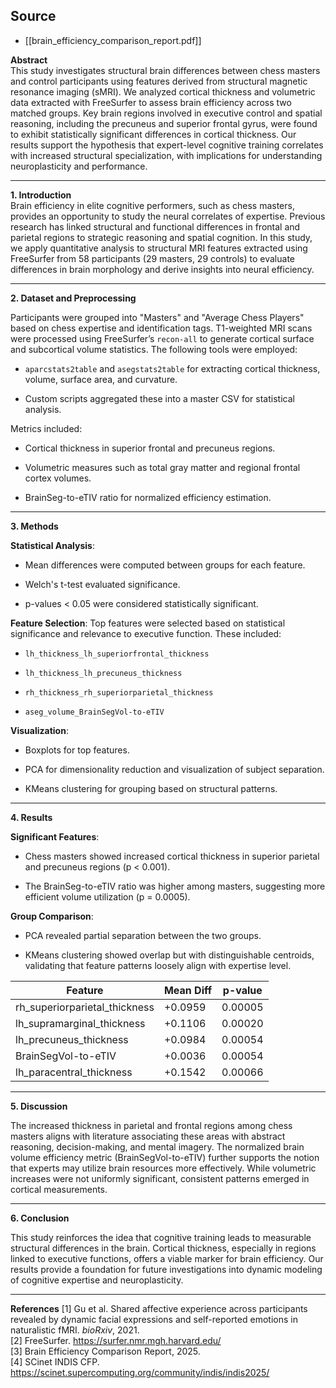 ## Source
- [[brain_efficiency_comparison_report.pdf]]

**Abstract**  
This study investigates structural brain differences between chess masters and control participants using features derived from structural magnetic resonance imaging (sMRI). We analyzed cortical thickness and volumetric data extracted with FreeSurfer to assess brain efficiency across two matched groups. Key brain regions involved in executive control and spatial reasoning, including the precuneus and superior frontal gyrus, were found to exhibit statistically significant differences in cortical thickness. Our results support the hypothesis that expert-level cognitive training correlates with increased structural specialization, with implications for understanding neuroplasticity and performance.

---

**1. Introduction**  
Brain efficiency in elite cognitive performers, such as chess masters, provides an opportunity to study the neural correlates of expertise. Previous research has linked structural and functional differences in frontal and parietal regions to strategic reasoning and spatial cognition. In this study, we apply quantitative analysis to structural MRI features extracted using FreeSurfer from 58 participants (29 masters, 29 controls) to evaluate differences in brain morphology and derive insights into neural efficiency.

---

**2. Dataset and Preprocessing**

Participants were grouped into "Masters" and "Average Chess Players" based on chess expertise and identification tags. T1-weighted MRI scans were processed using FreeSurfer’s `recon-all` to generate cortical surface and subcortical volume statistics. The following tools were employed:

- `aparcstats2table` and `asegstats2table` for extracting cortical thickness, volume, surface area, and curvature.
    
- Custom scripts aggregated these into a master CSV for statistical analysis.
    

Metrics included:

- Cortical thickness in superior frontal and precuneus regions.
    
- Volumetric measures such as total gray matter and regional frontal cortex volumes.
    
- BrainSeg-to-eTIV ratio for normalized efficiency estimation.
    

---

**3. Methods**

**Statistical Analysis**:

- Mean differences were computed between groups for each feature.
    
- Welch's t-test evaluated significance.
    
- p-values < 0.05 were considered statistically significant.
    

**Feature Selection**: Top features were selected based on statistical significance and relevance to executive function. These included:

- `lh_thickness_lh_superiorfrontal_thickness`
    
- `lh_thickness_lh_precuneus_thickness`
    
- `rh_thickness_rh_superiorparietal_thickness`
    
- `aseg_volume_BrainSegVol-to-eTIV`
    

**Visualization**:

- Boxplots for top features.
    
- PCA for dimensionality reduction and visualization of subject separation.
    
- KMeans clustering for grouping based on structural patterns.
    

---

**4. Results**

**Significant Features**:

- Chess masters showed increased cortical thickness in superior parietal and precuneus regions (p < 0.001).
    
- The BrainSeg-to-eTIV ratio was higher among masters, suggesting more efficient volume utilization (p = 0.0005).
    

**Group Comparison**:

- PCA revealed partial separation between the two groups.
    
- KMeans clustering showed overlap but with distinguishable centroids, validating that feature patterns loosely align with expertise level.
    

|Feature|Mean Diff|p-value|
|---|---|---|
|rh_superiorparietal_thickness|+0.0959|0.00005|
|lh_supramarginal_thickness|+0.1106|0.00020|
|lh_precuneus_thickness|+0.0984|0.00054|
|BrainSegVol-to-eTIV|+0.0036|0.00054|
|lh_paracentral_thickness|+0.1542|0.00066|

---

**5. Discussion**

The increased thickness in parietal and frontal regions among chess masters aligns with literature associating these areas with abstract reasoning, decision-making, and mental imagery. The normalized brain volume efficiency metric (BrainSegVol-to-eTIV) further supports the notion that experts may utilize brain resources more effectively. While volumetric increases were not uniformly significant, consistent patterns emerged in cortical measurements.

---

**6. Conclusion**

This study reinforces the idea that cognitive training leads to measurable structural differences in the brain. Cortical thickness, especially in regions linked to executive functions, offers a viable marker for brain efficiency. Our results provide a foundation for future investigations into dynamic modeling of cognitive expertise and neuroplasticity.

---

**References** [1] Gu et al. Shared affective experience across participants revealed by dynamic facial expressions and self-reported emotions in naturalistic fMRI. _bioRxiv_, 2021.  
[2] FreeSurfer. https://surfer.nmr.mgh.harvard.edu/  
[3] Brain Efficiency Comparison Report, 2025.  
[4] SCinet INDIS CFP. https://scinet.supercomputing.org/community/indis/indis2025/